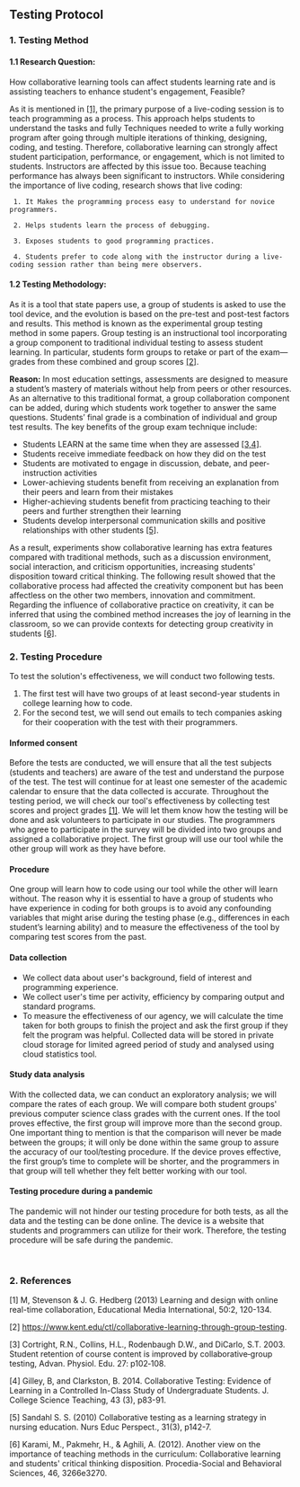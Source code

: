 ## Testing Protocol

### 1.	Testing Method
#### 1.1	Research Question:
How collaborative learning tools can affect students learning rate and is assisting teachers to enhance student's engagement, Feasible?

As it is mentioned in [[1]](#1), the primary purpose of a live-coding session is to teach programming as a process. This approach helps students to understand the tasks and fully Techniques needed to write a fully working program after going through multiple iterations of thinking, designing, coding, and testing. Therefore, collaborative learning can strongly affect student participation, performance, or engagement, which is not limited to students. Instructors are affected by this issue too. Because teaching performance has always been significant to instructors. While considering the importance of live coding, research shows that live coding:  
  
     1. It Makes the programming process easy to understand for novice programmers.  

     2. Helps students learn the process of debugging.  

     3. Exposes students to good programming practices.  

     4. Students prefer to code along with the instructor during a live-coding session rather than being mere observers.  


#### 1.2	Testing Methodology:
As it is a tool that state papers use, a group of students is asked to use the tool device, and the evolution is based on the pre-test and post-test factors and results. This method is known as the experimental group testing method in some papers. Group testing is an instructional tool incorporating a group component to traditional individual testing to assess student learning. In particular, students form groups to retake or part of the exam—grades from these combined and group scores [[2]](#2).

**Reason:** In most education settings, assessments are designed to measure a student’s mastery of materials without help from peers or other resources. As an alternative to this traditional format, a group collaboration component can be added, during which students work together to answer the same questions. Students’ final grade is a combination of individual and group test results. The key benefits of the group exam technique include:
-	Students LEARN at the same time when they are assessed [[3,4]](#3).
-	Students receive immediate feedback on how they did on the test
-	Students are motivated to engage in discussion, debate, and peer-instruction activities
-	Lower-achieving students benefit from receiving an explanation from their peers and learn from their mistakes
-	Higher-achieving students benefit from practicing teaching to their peers and further strengthen their learning
-	Students develop interpersonal communication skills and positive relationships with other students [[5]](#4).

As a result, experiments show collaborative learning has extra features compared with traditional methods, such as a discussion environment, social interaction, and criticism opportunities, increasing students' disposition toward critical thinking. The following result showed that the collaborative process had affected the creativity component but has been affectless on the other two members, innovation and commitment. Regarding the influence of collaborative practice on creativity, it can be inferred that using the combined method increases the joy of learning in the classroom, so we can provide contexts for detecting group creativity in students [[6]](#5).



### 2.	Testing Procedure
To test the solution's effectiveness, we will conduct two following tests.
1. The first test will have two groups of at least second-year students in college learning how to code.
2. For the second test, we will send out emails to tech companies asking for their cooperation with the test with their programmers.

#### Informed consent
Before the tests are conducted, we will ensure that all the test subjects (students and teachers) are aware of the test and understand the purpose of the test. The test will continue for at least one semester of the academic calendar to ensure that the data collected is accurate. Throughout the testing period, we will check our tool's effectiveness by collecting test scores and project grades [[1]](#1).
We will let them know how the testing will be done and ask volunteers to participate in our studies. The programmers who agree to participate in the survey will be divided into two groups and assigned a collaborative project. The first group will use our tool while the other group will work as they have before.

#### Procedure
One group will learn how to code using our tool while the other will learn without. The reason why it is essential to have a group of students who have experience in coding for both groups is to avoid any confounding variables that might arise during the testing phase (e.g., differences in each student’s learning ability) and to measure the effectiveness of the tool by comparing test scores from the past. 


#### Data collection
- We collect data about user's background, field of interest and programming experience.
- We collect user's time per activity, efficiency by comparing output and standard programs.
- To measure the effectiveness of our agency, we will calculate the time taken for both groups to finish the project and ask the first group if they felt the program was helpful.
Collected data will be stored in private cloud storage for limited agreed period of study and analysed using cloud statistics tool.

#### Study data analysis
With the collected data, we can conduct an exploratory analysis; we will compare the rates of each group. We will compare both student groups' previous computer science class grades with the current ones. If the tool proves effective, the first group will improve more than the second group. One important thing to mention is that the comparison will never be made between the groups; it will only be done within the same group to assure the accuracy of our tool/testing procedure.  If the device proves effective, the first group’s time to complete will be shorter, and the programmers in that group will tell whether they felt better working with our tool.

#### Testing procedure during a pandemic
The pandemic will not hinder our testing procedure for both tests, as all the data and the testing can be done online. The device is a website that students and programmers can utilize for their work. Therefore, the testing procedure will be safe during the pandemic.

 
### 2. References
[1] M, Stevenson & J. G. Hedberg (2013) Learning and design with online real-time collaboration, Educational Media International, 50:2, 120-134. 

[2] https://www.kent.edu/ctl/collaborative-learning-through-group-testing.

[3] Cortright, R.N., Collins, H.L., Rodenbaugh D.W., and DiCarlo, S.T. 2003. Student retention of course content is improved by collaborative‐group testing, Advan. Physiol. Edu. 27: p102‐108.

[4] Gilley, B, and Clarkston, B.  2014.  Collaborative Testing: Evidence of Learning in a Controlled In-Class Study of Undergraduate Students.  J. College Science Teaching, 43 (3), p83-91.

[5] Sandahl S. S. (2010) Collaborative testing as a learning strategy in nursing education. Nurs Educ Perspect., 31(3), p142-7. 

[6] Karami, M., Pakmehr, H., & Aghili, A. (2012). Another view on the importance of teaching methods in the curriculum: Collaborative learning and students' critical thinking disposition. Procedia-Social and Behavioral Sciences, 46, 3266e3270.
